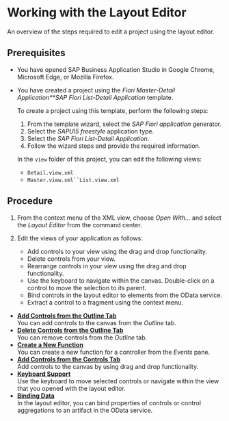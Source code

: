 <!-- loio8fbbaad310eb4712a5d8169331106b25 -->

# Working with the Layout Editor

An overview of the steps required to edit a project using the layout editor.



<a name="loio8fbbaad310eb4712a5d8169331106b25__prereq_wxp_lqs_vnb"/>

## Prerequisites

-   You have opened SAP Business Application Studio in Google Chrome, Microsoft Edge, or Mozilla Firefox.

-   You have created a project using the *Fiori Master-Detail Application**SAP Fiori List-Detail Application* template.

    To create a project using this template, perform the following steps:

    1.  From the template wizard, select the *SAP Fiori application* generator.
    2.  Select the *SAPUI5 freestyle* application type.
    3.  Select the *SAP Fiori List-Detail Application*.
    4.  Follow the wizard steps and provide the required information.

    In the `view` folder of this project, you can edit the following views:

    -   `Detail.view.xml`
    -   `Master.view.xml``List.view.xml`




<a name="loio8fbbaad310eb4712a5d8169331106b25__steps_xxp_lqs_vnb"/>

## Procedure

1.  From the context menu of the XML view, choose *Open With...* and select the *Layout Editor* from the command center.

2.  Edit the views of your application as follows:

    -   Add controls to your view using the drag and drop functionality.
    -   Delete controls from your view.
    -   Rearrange controls in your view using the drag and drop functionality.
    -   Use the keyboard to navigate within the canvas. Double-click on a control to move the selection to its parent.
    -   Bind controls in the layout editor to elements from the OData service.
    -   Extract a control to a fragment using the context menu.


-   **[Add Controls from the Outline Tab](add-controls-from-the-outline-tab-1cf5a5b.md "You can add controls to the canvas from the Outline
		tab.")**  
You can add controls to the canvas from the *Outline* tab.
-   **[Delete Controls from the Outline Tab](delete-controls-from-the-outline-tab-04ad947.md "You can remove controls from the Outline tab.")**  
You can remove controls from the *Outline* tab.
-   **[Create a New Function](create-a-new-function-b9cfeb1.md "You can create a new function for a controller from the Events
		pane.")**  
You can create a new function for a controller from the *Events* pane.
-   **[Add Controls from the Controls Tab](add-controls-from-the-controls-tab-82d8438.md "Add controls to the canvas by using drag and drop functionality.")**  
Add controls to the canvas by using drag and drop functionality.
-   **[Keyboard Support](keyboard-support-55caf37.md "Use the keyboard to move selected controls or navigate within the view that you opened
		with the layout editor.")**  
Use the keyboard to move selected controls or navigate within the view that you opened with the layout editor.
-   **[Binding Data](binding-data-c24e9c4.md "In the layout editor, you can bind properties of controls or control aggregations to an
		artifact in the OData service.")**  
In the layout editor, you can bind properties of controls or control aggregations to an artifact in the OData service.

